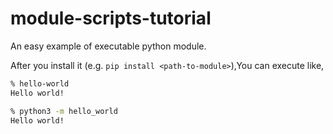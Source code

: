 # module-scripts-tutorial

An easy example of executable python module.

After you install it (e.g. `pip install <path-to-module>`),You can execute like,

```bash
% hello-world
Hello world!

% python3 -m hello_world
Hello world!
```
